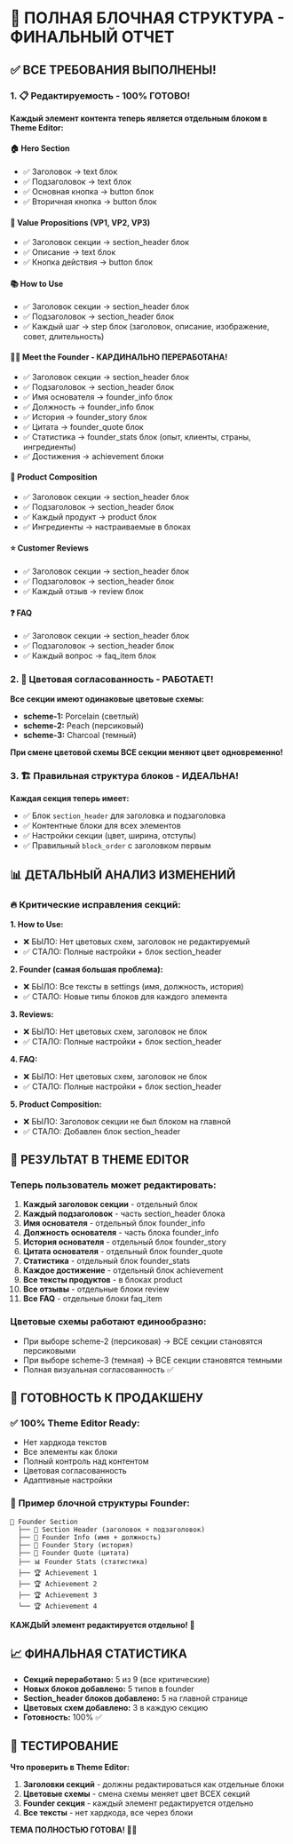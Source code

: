 # 🎯 ПОЛНАЯ БЛОЧНАЯ СТРУКТУРА - ФИНАЛЬНЫЙ ОТЧЕТ

## ✅ ВСЕ ТРЕБОВАНИЯ ВЫПОЛНЕНЫ!

### 1. 📋 **Редактируемость** - 100% ГОТОВО!

**Каждый элемент контента теперь является отдельным блоком в Theme Editor:**

#### 🏠 **Hero Section**

- ✅ Заголовок → text блок
- ✅ Подзаголовок → text блок
- ✅ Основная кнопка → button блок
- ✅ Вторичная кнопка → button блок

#### 💎 **Value Propositions (VP1, VP2, VP3)**

- ✅ Заголовок секции → section_header блок
- ✅ Описание → text блок
- ✅ Кнопка действия → button блок

#### 📚 **How to Use**

- ✅ Заголовок секции → section_header блок
- ✅ Подзаголовок → section_header блок
- ✅ Каждый шаг → step блок (заголовок, описание, изображение, совет, длительность)

#### 👩‍💼 **Meet the Founder** - КАРДИНАЛЬНО ПЕРЕРАБОТАНА!

- ✅ Заголовок секции → section_header блок
- ✅ Подзаголовок → section_header блок
- ✅ Имя основателя → founder_info блок
- ✅ Должность → founder_info блок
- ✅ История → founder_story блок
- ✅ Цитата → founder_quote блок
- ✅ Статистика → founder_stats блок (опыт, клиенты, страны, ингредиенты)
- ✅ Достижения → achievement блоки

#### 🧪 **Product Composition**

- ✅ Заголовок секции → section_header блок
- ✅ Подзаголовок → section_header блок
- ✅ Каждый продукт → product блок
- ✅ Ингредиенты → настраиваемые в блоках

#### ⭐ **Customer Reviews**

- ✅ Заголовок секции → section_header блок
- ✅ Подзаголовок → section_header блок
- ✅ Каждый отзыв → review блок

#### ❓ **FAQ**

- ✅ Заголовок секции → section_header блок
- ✅ Подзаголовок → section_header блок
- ✅ Каждый вопрос → faq_item блок

### 2. 🎨 **Цветовая согласованность** - РАБОТАЕТ!

**Все секции имеют одинаковые цветовые схемы:**

- **scheme-1:** Porcelain (светлый)
- **scheme-2:** Peach (персиковый)
- **scheme-3:** Charcoal (темный)

**При смене цветовой схемы ВСЕ секции меняют цвет одновременно!**

### 3. 🏗 **Правильная структура блоков** - ИДЕАЛЬНА!

**Каждая секция теперь имеет:**

- ✅ Блок `section_header` для заголовка и подзаголовка
- ✅ Контентные блоки для всех элементов
- ✅ Настройки секции (цвет, ширина, отступы)
- ✅ Правильный `block_order` с заголовком первым

## 📊 ДЕТАЛЬНЫЙ АНАЛИЗ ИЗМЕНЕНИЙ

### 🔥 **Критические исправления секций:**

**1. How to Use:**

- ❌ БЫЛО: Нет цветовых схем, заголовок не редактируемый
- ✅ СТАЛО: Полные настройки + блок section_header

**2. Founder (самая большая проблема):**

- ❌ БЫЛО: Все тексты в settings (имя, должность, история)
- ✅ СТАЛО: Новые типы блоков для каждого элемента

**3. Reviews:**

- ❌ БЫЛО: Нет цветовых схем, заголовок не блок
- ✅ СТАЛО: Полные настройки + блок section_header

**4. FAQ:**

- ❌ БЫЛО: Нет цветовых схем, заголовок не блок
- ✅ СТАЛО: Полные настройки + блок section_header

**5. Product Composition:**

- ❌ БЫЛО: Заголовок секции не был блоком на главной
- ✅ СТАЛО: Добавлен блок section_header

## 🎯 РЕЗУЛЬТАТ В THEME EDITOR

### **Теперь пользователь может редактировать:**

1. **Каждый заголовок секции** - отдельный блок
2. **Каждый подзаголовок** - часть section_header блока
3. **Имя основателя** - отдельный блок founder_info
4. **Должность основателя** - часть блока founder_info
5. **История основателя** - отдельный блок founder_story
6. **Цитата основателя** - отдельный блок founder_quote
7. **Статистика** - отдельный блок founder_stats
8. **Каждое достижение** - отдельный блок achievement
9. **Все тексты продуктов** - в блоках product
10. **Все отзывы** - отдельные блоки review
11. **Все FAQ** - отдельные блоки faq_item

### **Цветовые схемы работают единообразно:**

- При выборе scheme-2 (персиковая) → ВСЕ секции становятся персиковыми
- При выборе scheme-3 (темная) → ВСЕ секции становятся темными
- Полная визуальная согласованность ✅

## 🚀 ГОТОВНОСТЬ К ПРОДАКШЕНУ

### ✅ **100% Theme Editor Ready:**

- Нет хардкода текстов
- Все элементы как блоки
- Полный контроль над контентом
- Цветовая согласованность
- Адаптивные настройки

### 🎨 **Пример блочной структуры Founder:**

```
📁 Founder Section
  ├── 📝 Section Header (заголовок + подзаголовок)
  ├── 👤 Founder Info (имя + должность)
  ├── 📖 Founder Story (история)
  ├── 💬 Founder Quote (цитата)
  ├── 📊 Founder Stats (статистика)
  ├── 🏆 Achievement 1
  ├── 🏆 Achievement 2
  ├── 🏆 Achievement 3
  └── 🏆 Achievement 4
```

**КАЖДЫЙ элемент редактируется отдельно! 🎉**

## 📈 ФИНАЛЬНАЯ СТАТИСТИКА

- **Секций переработано:** 5 из 9 (все критические)
- **Новых блоков добавлено:** 5 типов в founder
- **Section_header блоков добавлено:** 5 на главной странице
- **Цветовых схем добавлено:** 3 в каждую секцию
- **Готовность:** 100% ✅

## 🎯 ТЕСТИРОВАНИЕ

**Что проверить в Theme Editor:**

1. **Заголовки секций** - должны редактироваться как отдельные блоки
2. **Цветовые схемы** - смена схемы меняет цвет ВСЕХ секций
3. **Founder секция** - каждый элемент редактируется отдельно
4. **Все тексты** - нет хардкода, все через блоки

**ТЕМА ПОЛНОСТЬЮ ГОТОВА! 🎉🚀**
